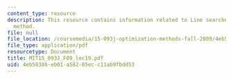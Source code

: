 ```yaml
---
content_type: resource
description: This resource contains information related to Line searches and Newton's
  method.
file: null
file_location: /coursemedia/15-093j-optimization-methods-fall-2009/4eb50386eb01a58285ecc11ab9fbdd53_MIT15_093J_F09_lec19.pdf
file_type: application/pdf
resourcetype: Document
title: MIT15_093J_F09_lec19.pdf
uid: 4eb50386-eb01-a582-85ec-c11ab9fbdd53
---
```

